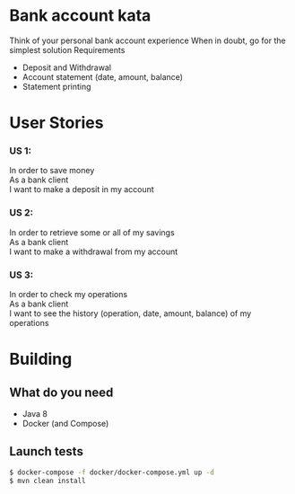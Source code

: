 # Bank account kata
Think of your personal bank account experience When in doubt, go for the simplest solution Requirements

- Deposit and Withdrawal
- Account statement (date, amount, balance)
- Statement printing
 
# User Stories
### US 1:
In order to save money  
As a bank client  
I want to make a deposit in my account  
 
### US 2: 
In order to retrieve some or all of my savings  
As a bank client  
I want to make a withdrawal from my account  
 
### US 3: 
In order to check my operations  
As a bank client  
I want to see the history (operation, date, amount, balance)  of my operations  

# Building

## What do you need
- Java 8
- Docker (and Compose)

## Launch tests
```bash
$ docker-compose -f docker/docker-compose.yml up -d
$ mvn clean install
```
